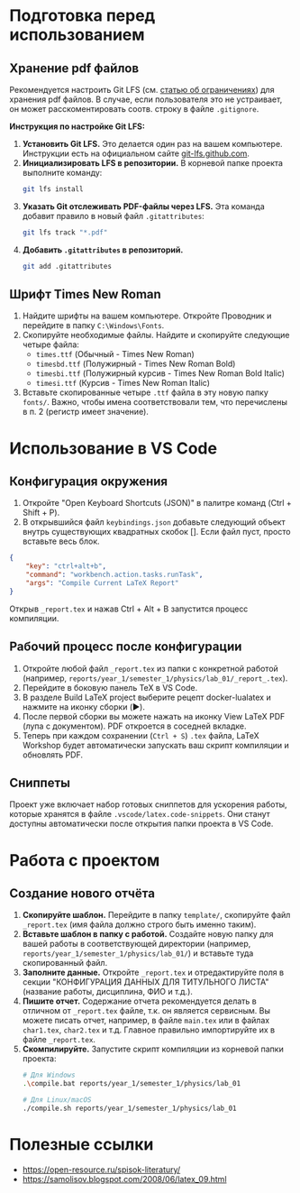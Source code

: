 # Подготовка перед использованием
## Хранение pdf файлов
Рекомендуется настроить Git LFS (cм. [статью об ограничениях](https://docs.github.com/en/repositories/working-with-files/managing-large-files/about-git-large-file-storage)) для хранения pdf файлов. В случае, если пользователя это не устраивает, он может расскоментировать соотв. строку в файле `.gitignore`.

**Инструкция по настройке Git LFS:**
1.  **Установить Git LFS.** Это делается один раз на вашем компьютере. Инструкции есть на официальном сайте [git-lfs.github.com](https://git-lfs.github.com/).
2.  **Инициализировать LFS в репозитории.** В корневой папке проекта выполните команду:
    ```bash
    git lfs install
    ```
3.  **Указать Git отслеживать PDF-файлы через LFS.** Эта команда добавит правило в новый файл `.gitattributes`:
    ```bash
    git lfs track "*.pdf"
    ```
4.  **Добавить `.gitattributes` в репозиторий.**
    ```bash
    git add .gitattributes
    ```

## Шрифт Times New Roman
1. Найдите шрифты на вашем компьютере. Откройте Проводник и перейдите в папку `C:\Windows\Fonts`.
2. Скопируйте необходимые файлы. Найдите и скопируйте следующие четыре файла:
   - `times.ttf` (Обычный - Times New Roman)
   - `timesbd.ttf` (Полужирный - Times New Roman Bold)
   - `timesbi.ttf` (Полужирный курсив - Times New Roman Bold Italic)
   - `timesi.ttf` (Курсив - Times New Roman Italic)
3. Вставьте скопированные четыре `.ttf` файла в эту новую папку `fonts/`. Важно, чтобы имена соответствовали тем, что перечислены в п. 2 (регистр имеет значение).

# Использование в VS Code
## Конфигурация окружения
1. Откройте "Open Keyboard Shortcuts (JSON)" в палитре команд (Ctrl + Shift + P).
2. В открывшийся файл `keybindings.json` добавьте следующий объект внутрь существующих квадратных скобок []. Если файл пуст, просто вставьте весь блок.
```JSON
{
    "key": "ctrl+alt+b",
    "command": "workbench.action.tasks.runTask",
    "args": "Compile Current LaTeX Report"
}
```
Открыв `_report.tex` и нажав Ctrl + Alt + B запустится процесс компиляции.

## Рабочий процесс после конфигурации
1. Откройте любой файл `_report.tex` из папки с конкретной работой (например, `reports/year_1/semester_1/physics/lab_01/_report_.tex`).
2. Перейдите в боковую панель TeX в VS Code.
3. В разделе Build LaTeX project выберите рецепт docker-lualatex и нажмите на иконку сборки (▶️).
4. После первой сборки вы можете нажать на иконку View LaTeX PDF (лупа с документом). PDF откроется в соседней вкладке.
5. Теперь при каждом сохранении (`Ctrl + S`) `.tex` файла, LaTeX Workshop будет автоматически запускать ваш скрипт компиляции и обновлять PDF.

## Сниппеты
Проект уже включает набор готовых сниппетов для ускорения работы, которые хранятся в файле `.vscode/latex.code-snippets`. Они станут доступны автоматически после открытия папки проекта в VS Code.

# Работа с проектом
## Создание нового отчёта
1.  **Скопируйте шаблон.** Перейдите в папку `template/`, скопируйте файл `_report.tex` (имя файла должно строго быть именно таким).
2.  **Вставьте шаблон в папку с работой.** Создайте новую папку для вашей работы в соответствующей директории (например, `reports/year_1/semester_1/physics/lab_01/`) и вставьте туда скопированный файл.
3.  **Заполните данные.** Откройте `_report.tex` и отредактируйте поля в секции "КОНФИГУРАЦИЯ ДАННЫХ ДЛЯ ТИТУЛЬНОГО ЛИСТА" (название работы, дисциплина, ФИО и т.д.).
4.  **Пишите отчет.** Содержание отчета рекомендуется делать в отличном от `_report.tex` файле, т.к. он является сервисным. Вы можете писать отчет, например, в файле `main.tex` или в файлах `char1.tex`, `char2.tex` и т.д. Главное правильно импортируйте их в файле `_report.tex`.
5.  **Скомпилируйте.** Запустите скрипт компиляции из корневой папки проекта:
    ```bash
    # Для Windows
    .\compile.bat reports/year_1/semester_1/physics/lab_01

    # Для Linux/macOS
    ./compile.sh reports/year_1/semester_1/physics/lab_01
    ```

# Полезные ссылки
- https://open-resource.ru/spisok-literatury/
- https://samolisov.blogspot.com/2008/06/latex_09.html